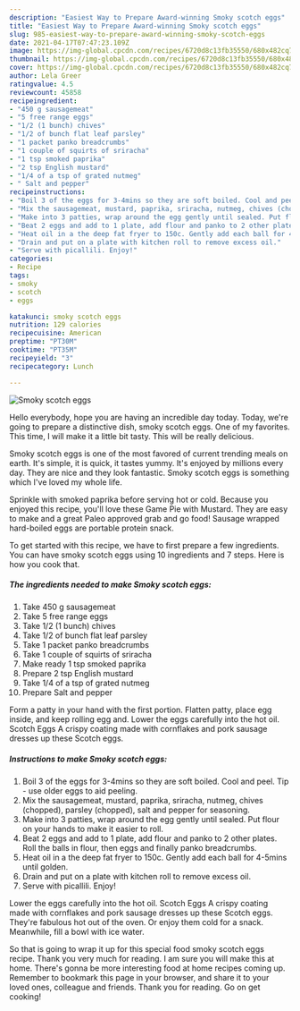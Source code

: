 ```yaml
---
description: "Easiest Way to Prepare Award-winning Smoky scotch eggs"
title: "Easiest Way to Prepare Award-winning Smoky scotch eggs"
slug: 985-easiest-way-to-prepare-award-winning-smoky-scotch-eggs
date: 2021-04-17T07:47:23.109Z
image: https://img-global.cpcdn.com/recipes/6720d8c13fb35550/680x482cq70/smoky-scotch-eggs-recipe-main-photo.jpg
thumbnail: https://img-global.cpcdn.com/recipes/6720d8c13fb35550/680x482cq70/smoky-scotch-eggs-recipe-main-photo.jpg
cover: https://img-global.cpcdn.com/recipes/6720d8c13fb35550/680x482cq70/smoky-scotch-eggs-recipe-main-photo.jpg
author: Lela Greer
ratingvalue: 4.5
reviewcount: 45858
recipeingredient:
- "450 g sausagemeat"
- "5 free range eggs"
- "1/2 (1 bunch) chives"
- "1/2 of bunch flat leaf parsley"
- "1 packet panko breadcrumbs"
- "1 couple of squirts of sriracha"
- "1 tsp smoked paprika"
- "2 tsp English mustard"
- "1/4 of a tsp of grated nutmeg"
- " Salt and pepper"
recipeinstructions:
- "Boil 3 of the eggs for 3-4mins so they are soft boiled. Cool and peel. Tip - use older eggs to aid peeling."
- "Mix the sausagemeat, mustard, paprika, sriracha, nutmeg, chives (chopped), parsley (chopped), salt and pepper for seasoning."
- "Make into 3 patties, wrap around the egg gently until sealed. Put flour on your hands to make it easier to roll."
- "Beat 2 eggs and add to 1 plate, add flour and panko to 2 other plates. Roll the balls in flour, then eggs and finally panko breadcrumbs."
- "Heat oil in a the deep fat fryer to 150c. Gently add each ball for 4-5mins until golden."
- "Drain and put on a plate with kitchen roll to remove excess oil."
- "Serve with picallili. Enjoy!"
categories:
- Recipe
tags:
- smoky
- scotch
- eggs

katakunci: smoky scotch eggs 
nutrition: 129 calories
recipecuisine: American
preptime: "PT30M"
cooktime: "PT35M"
recipeyield: "3"
recipecategory: Lunch

---
```



![Smoky scotch eggs](https://img-global.cpcdn.com/recipes/6720d8c13fb35550/680x482cq70/smoky-scotch-eggs-recipe-main-photo.jpg)

Hello everybody, hope you are having an incredible day today. Today, we're going to prepare a distinctive dish, smoky scotch eggs. One of my favorites. This time, I will make it a little bit tasty. This will be really delicious.

Smoky scotch eggs is one of the most favored of current trending meals on earth. It's simple, it is quick, it tastes yummy. It's enjoyed by millions every day. They are nice and they look fantastic. Smoky scotch eggs is something which I've loved my whole life.

Sprinkle with smoked paprika before serving hot or cold. Because you enjoyed this recipe, you&#39;ll love these Game Pie with Mustard. They are easy to make and a great Paleo approved grab and go food! Sausage wrapped hard-boiled eggs are portable protein snack.


To get started with this recipe, we have to first prepare a few ingredients. You can have smoky scotch eggs using 10 ingredients and 7 steps. Here is how you cook that.

<!--inarticleads1-->

##### The ingredients needed to make Smoky scotch eggs:

1. Take 450 g sausagemeat
1. Take 5 free range eggs
1. Take 1/2 (1 bunch) chives
1. Take 1/2 of bunch flat leaf parsley
1. Take 1 packet panko breadcrumbs
1. Take 1 couple of squirts of sriracha
1. Make ready 1 tsp smoked paprika
1. Prepare 2 tsp English mustard
1. Take 1/4 of a tsp of grated nutmeg
1. Prepare  Salt and pepper


Form a patty in your hand with the first portion. Flatten patty, place egg inside, and keep rolling egg and. Lower the eggs carefully into the hot oil. Scotch Eggs A crispy coating made with cornflakes and pork sausage dresses up these Scotch eggs. 

<!--inarticleads2-->

##### Instructions to make Smoky scotch eggs:

1. Boil 3 of the eggs for 3-4mins so they are soft boiled. Cool and peel. Tip - use older eggs to aid peeling.
1. Mix the sausagemeat, mustard, paprika, sriracha, nutmeg, chives (chopped), parsley (chopped), salt and pepper for seasoning.
1. Make into 3 patties, wrap around the egg gently until sealed. Put flour on your hands to make it easier to roll.
1. Beat 2 eggs and add to 1 plate, add flour and panko to 2 other plates. Roll the balls in flour, then eggs and finally panko breadcrumbs.
1. Heat oil in a the deep fat fryer to 150c. Gently add each ball for 4-5mins until golden.
1. Drain and put on a plate with kitchen roll to remove excess oil.
1. Serve with picallili. Enjoy!


Lower the eggs carefully into the hot oil. Scotch Eggs A crispy coating made with cornflakes and pork sausage dresses up these Scotch eggs. They&#39;re fabulous hot out of the oven. Or enjoy them cold for a snack. Meanwhile, fill a bowl with ice water. 

So that is going to wrap it up for this special food smoky scotch eggs recipe. Thank you very much for reading. I am sure you will make this at home. There's gonna be more interesting food at home recipes coming up. Remember to bookmark this page in your browser, and share it to your loved ones, colleague and friends. Thank you for reading. Go on get cooking!
